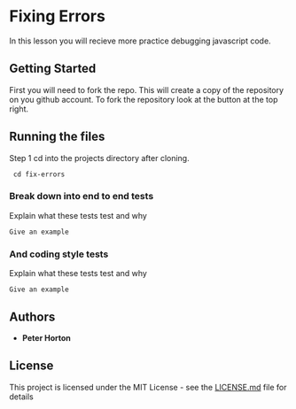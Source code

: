# Fixing Errors

In this lesson you will recieve more practice debugging javascript code.

## Getting Started
First you will need to fork the repo. This will create a copy of the repository on you github account.
To fork the repository look at the button at the top right.


## Running the files
Step 1
    cd into the projects directory after cloning. 
```
 cd fix-errors
```

### Break down into end to end tests

Explain what these tests test and why

```
Give an example
```

### And coding style tests

Explain what these tests test and why

```
Give an example
```




## Authors

* **Peter Horton**
## License

This project is licensed under the MIT License - see the [LICENSE.md](LICENSE.md) file for details

